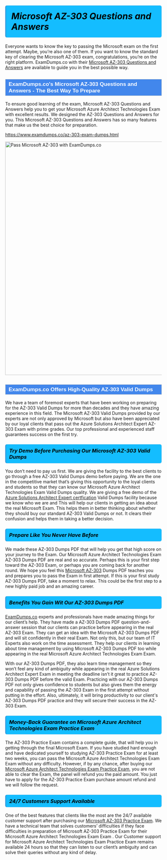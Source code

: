 <h1>                <strong><span style="display: block; color: #000000; background: #14BDFF; border: 0.5px solid #AED6F1; border-left: 3px solid #3498DB; padding: .6em; border-radius: 6px;">                     <em>Microsoft AZ-303 <span class="exam_variation">Questions and Answers</span> </em>                </span></strong>            </h1>                        <p>Everyone wants to know the key to passing the Microsoft exam on the first attempt. Maybe, you’re also one of them. If you want to know the standard key of             clearing the Microsoft AZ-303 exam, congratulations, you’re on the right platform. ExamDumps.co with their             <a href="https://www.examdumps.co/az-303-exam-dumps.html">Microsoft AZ-303 <span class="exam_variation">Questions and Answers</span></a> are available to guide you in the best possible way.</p>                        <h2 style="background: #4287ec; border: 1px solid #cccccc; padding: 5px 10px;">                <span style="color: #ffffff;">                    <span style="font-size: 11pt;">                        <span style="line-height: normal;">                            <span style="font-family: Calibri,sans-serif;">                                <strong>                                    <span style="font-size: 13.0pt;">ExamDumps.co's Microsoft AZ-303 <span class="exam_variation">Questions and Answers</span> - The Best Way To Prepare</span>                                </strong>                            </span>                        </span>                    </span>                </span>            </h2>                        <p>To ensure good learning of the exam,  Microsoft AZ-303 <span class="exam_variation">Questions and Answers</span> help you to get your Microsoft Azure Architect Technologies Exam with excellent results.             We designed the AZ-303 <span class="exam_variation">Questions and Answers</span> for you. This Microsoft AZ-303 <span class="exam_variation">Questions and Answers</span> has so many features that make us the best choice for preparation.</p>                        <p><a href="https://www.examdumps.co/az-303-exam-dumps.html">https://www.examdumps.co/az-303-exam-dumps.html</a></p>                        <p><a href="https://www.examdumps.co/"><img src="https://www.examdumps.co//images/banners/big-sale-20-percent-discount-offer-examdumps.jpg" class="postImage" alt="Pass Microsoft AZ-303 with ExamDumps.co" width="750"></a></p>                            <h2 style="background: #4287ec; border: 1px solid #cccccc; padding: 5px 10px;">                <span style="color: #ffffff;">                    <span style="font-size: 11pt;">                        <span style="line-height: normal;">                            <span style="font-family: Calibri,sans-serif;">                                <strong>                                    <span style="font-size: 13.0pt;">ExamDumps.co Offers High-Quality AZ-303 <span class="exam_variation2">Valid Dumps</span></span>                                </strong>                            </span>                        </span>                    </span>                </span>            </h2>                        <p>We have a team of foremost experts that have been working on preparing for the AZ-303 <span class="exam_variation2">Valid Dumps</span>  for more than decades and they have             amazing experience in this field. The Microsoft AZ-303 <span class="exam_variation2">Valid Dumps</span> provided by our experts are not only approved by Microsoft but also have been             appreciated by our loyal clients that pass out the Azure Solutions Architect Expert AZ-303 Exam with prime grades. Our top professional and             experienced staff guarantees success on the first try.</p>                        <h3>                <strong>                    <span style="display: block; color: #000000; background: #14BDFF; border: 0.5px solid #AED6F1; border-left: 3px solid #3498DB; padding: .6em; border-radius: 6px;">                        <em>Try Demo Before Purchasing Our Microsoft AZ-303 <span class="exam_variation2">Valid Dumps</span></em>                    </span>                </strong>            </h3>                        <p>You don’t need to pay us first. We are giving the facility to the best clients to go through a free AZ-303 <span class="exam_variation2">Valid Dumps</span> demo before paying.             We are the one in the competitive market that’s giving this opportunity to the loyal clients and students so that they can know our             Microsoft Azure Architect Technologies Exam <span class="exam_variation2">Valid Dumps</span> quality. We are giving a free demo of the <a href="https://www.examdumps.co/azure-solutions-architect-exam-dumps.html">Azure Solutions Architect Expert certfication</a> <span class="exam_variation2">Valid Dumps</span> facility             because we know who we are and This will help our clients in getting an idea about the real Microsoft Exam. This helps them in better thinking             about whether they should buy our standard AZ-303 <span class="exam_variation2">Valid Dumps</span> or not. It clears their confusion and helps them in taking a better decision.</p>                        <h3>                <strong>                    <span style="display: block; color: #000000; background: #14BDFF; border: 0.5px solid #AED6F1; border-left: 3px solid #3498DB; padding: .6em; border-radius: 6px;">                        <em>Prepare Like You Never Have Before</em>                    </span>                </strong>            </h3>                        <p>We made these AZ-303 <span class="exam_variation3">Dumps PDF</span> that will help you get that high score on your journey to the Exam. Our Microsoft Azure Architect Technologies Exam AZ-303 <span class="exam_variation3">Dumps PDF</span>             are real and so accurate. Perhaps this is your first step toward the AZ-303 Exam, or perhaps you are coming back for another round. We hope             you feel this <a href="https://www.examdumps.co/microsoft-exam-dumps.html">Microsoft AZ-303</a> <span class="exam_variation3">Dumps PDF</span> teaches you and prepares you to pass the Exam in first attempt. If this is your first study             AZ-303 <span class="exam_variation3">Dumps PDF</span>, take a moment to relax. This could be the first step to a new highly paid job and an amazing career.</p>                        <h3>                <strong>                    <span style="display: block; color: #000000; background: #14BDFF; border: 0.5px solid #AED6F1; border-left: 3px solid #3498DB; padding: .6em; border-radius: 6px;">                        <em>Benefits You Gain Wit Our AZ-303 <span class="exam_variation3">Dumps PDF</span></em>                    </span>                </strong>            </h3>                        <p><a href="https://www.examdumps.co/">ExamDumps.co</a> experts and professionals have made amazing things for our client’s help. They have made a AZ-303 <span class="exam_variation3">Dumps PDF</span> question-and-answer session that             our clients can practice before appearing in the real AZ-303 Exam. They can get an idea with the  Microsoft AZ-303 <span class="exam_variation3">Dumps PDF</span> and will             sit confidently in their real Exam. Not only this, but our team of IT Experts also work on the time assessment. They help our clients in learning about             time management by using Microsoft AZ-303 <span class="exam_variation3">Dumps PDF</span>  too while appearing in the real Microsoft Azure Architect Technologies Exam Exam. </p>                        <p>With our AZ-303 <span class="exam_variation3">Dumps PDF</span>, they also learn time management so they won’t feel any kind of ambiguity while appearing in the real             Azure Solutions Architect Expert Exam in meeting the deadline isn’t it great to practice AZ-303 <span class="exam_variation3">Dumps PDF</span> before the valid Exam. Practicing with             our AZ-303 <span class="exam_variation3">Dumps PDF</span> not only gives confidence to students but also gives them the energy and capability of passing the AZ-303 Exam in the first             attempt without putting in the effort. Also, ultimately, it will bring productivity to our client's AZ-303 <span class="exam_variation3">Dumps PDF</span> practice and they will             secure their success in the AZ-303 Exam.</p>                        <h3>                <strong>                    <span style="display: block; color: #000000; background: #14BDFF; border: 0.5px solid #AED6F1; border-left: 3px solid #3498DB; padding: .6em; border-radius: 6px;">                        <em>Money-Back Guarantee on Microsoft Azure Architect Technologies Exam <span class="exam_variation4">Practice Exam</span></em>                    </span>                </strong>            </h3>                        <p>The AZ-303 <span class="exam_variation4">Practice Exam</span> contains a complete guide, that will help you in getting through the final Microsoft Exam. If you have studied hard enough and have             dedicated yourself to studying AZ-303 <span class="exam_variation4">Practice Exam</span> for at least two weeks, you can pass the Microsoft Azure Architect Technologies Exam Exam without any difficulty. However,             if by any chance, after buying our <a href="https://www.examdumps.co/az-303-exam-dumps.html">Microsoft Azure Architect Technologies Exam <span class="exam_variation4">Practice Exam</span></a>, you are not able to clear the Exam, the panel will refund you the paid amount.             You just have to apply for the AZ-303 <span class="exam_variation4">Practice Exam</span> purchase amount refund and we will follow the request.</p>                        <h3>                <strong>                    <span style="display: block; color: #000000; background: #14BDFF; border: 0.5px solid #AED6F1; border-left: 3px solid #3498DB; padding: .6em; border-radius: 6px;">                        <em>24/7 Customers Support Available</em>                    </span>                </strong>            </h3>                        <p>One of the best features that clients like the most are the 24/7 available customer support after purchasing our <a href="https://www.examdumps.co/az-303-exam-dumps.html">Microsoft AZ-303 <span class="exam_variation4">Practice Exam</span></a>.             We have a technical team that solves customers’ difficulties if they face difficulties in preparation of Microsoft AZ-303 <span class="exam_variation4">Practice Exam</span> for             their Microsoft Azure Architect Technologies Exam Exam . Our Customer support for Microsoft Azure Architect Technologies Exam <span class="exam_variation4">Practice Exam</span> remains available 24 hours so that they can listen to our             client’s ambiguity and can solve their queries without any kind of delay.</p>                    
